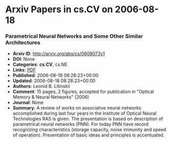 # Arxiv Papers in cs.CV on 2006-08-18
### Parametrical Neural Networks and Some Other Similar Architectures
- **Arxiv ID**: http://arxiv.org/abs/cs/0608073v1
- **DOI**: None
- **Categories**: **cs.CV**, cs.NE
- **Links**: [PDF](http://arxiv.org/pdf/cs/0608073v1)
- **Published**: 2006-08-18 08:28:23+00:00
- **Updated**: 2006-08-18 08:28:23+00:00
- **Authors**: Leonid B. Litinskii
- **Comment**: 15 pages, 2 figures, accepted for publication in "Optical Memory &
  Neural Networks" (2006)
- **Journal**: None
- **Summary**: A review of works on associative neural networks accomplished during last four years in the Institute of Optical Neural Technologies RAS is given. The presentation is based on description of parametrical neural networks (PNN). For today PNN have record recognizing characteristics (storage capacity, noise immunity and speed of operation). Presentation of basic ideas and principles is accentuated.



